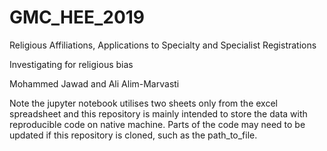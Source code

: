 # GMC_HEE_2019
Religious Affiliations, Applications to Specialty and Specialist Registrations

Investigating for religious bias

Mohammed Jawad and Ali Alim-Marvasti

Note the jupyter notebook utilises two sheets only from the excel spreadsheet and this repository is mainly intended to store the data with reproducible code on native machine. Parts of the code may need to be updated if this repository is cloned, such as the path_to_file. 
